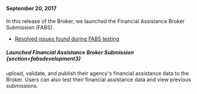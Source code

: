 #### September 20, 2017

In this release of the Broker, we launched the Financial Assistance Broker Submission (FABS).

  - [Resolved issues found during FABS testing](#/help?section=fabsdevelopment3)


##### Launched Financial Assistance Broker Submission {section=fabsdevelopment3}
upload, validate, and publish their agency's financial assistance data to the Broker. Users can also test their financial assistance data and view previous submissions.
